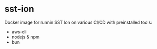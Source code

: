 # sst-ion

Docker image for runnin SST Ion on various CI/CD with preinstalled tools:

- aws-cli
- nodejs & npm
- bun
